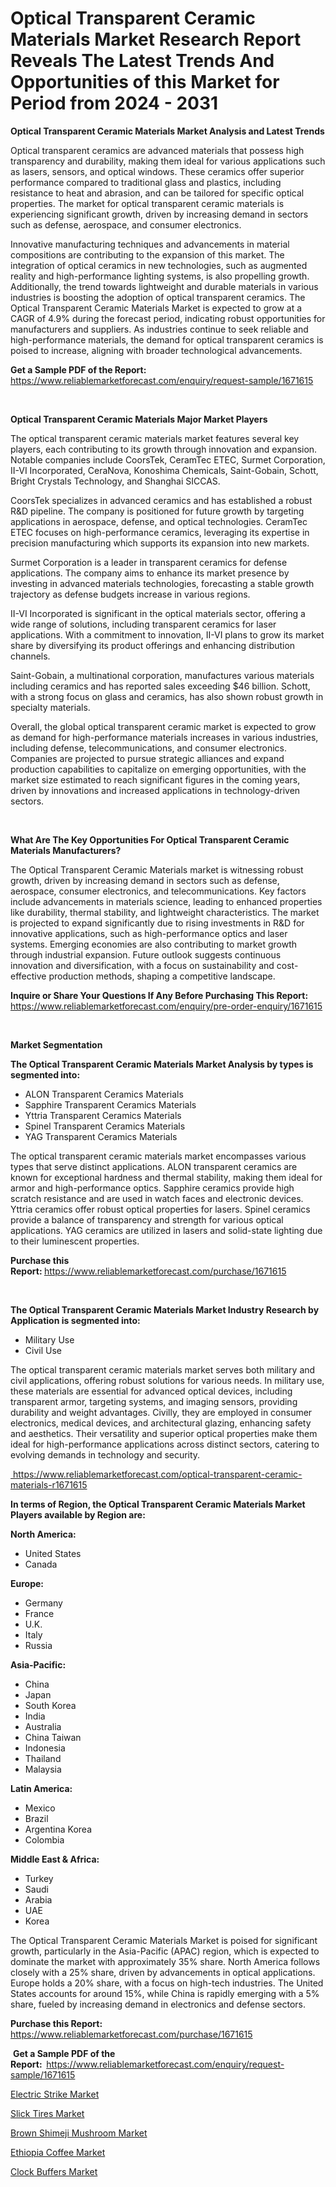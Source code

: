 <p><h1>Optical Transparent Ceramic Materials Market Research Report Reveals The Latest Trends And Opportunities of this Market for Period from 2024 - 2031</h1></p><p><strong>Optical Transparent Ceramic Materials Market Analysis and Latest Trends</strong></p>
<p><p>Optical transparent ceramics are advanced materials that possess high transparency and durability, making them ideal for various applications such as lasers, sensors, and optical windows. These ceramics offer superior performance compared to traditional glass and plastics, including resistance to heat and abrasion, and can be tailored for specific optical properties. The market for optical transparent ceramic materials is experiencing significant growth, driven by increasing demand in sectors such as defense, aerospace, and consumer electronics.</p><p>Innovative manufacturing techniques and advancements in material compositions are contributing to the expansion of this market. The integration of optical ceramics in new technologies, such as augmented reality and high-performance lighting systems, is also propelling growth. Additionally, the trend towards lightweight and durable materials in various industries is boosting the adoption of optical transparent ceramics. The Optical Transparent Ceramic Materials Market is expected to grow at a CAGR of 4.9% during the forecast period, indicating robust opportunities for manufacturers and suppliers. As industries continue to seek reliable and high-performance materials, the demand for optical transparent ceramics is poised to increase, aligning with broader technological advancements.</p></p>
<p><strong>Get a Sample PDF of the Report:&nbsp;</strong> <a href="https://www.reliablemarketforecast.com/enquiry/request-sample/1671615?utm_campaign=1080&utm_medium=2&utm_source=Github&utm_content=ia&utm_term=10102024&utm_id=optical-transparent-ceramic-materials">https://www.reliablemarketforecast.com/enquiry/request-sample/1671615</a></p>
<p>&nbsp;</p>
<p><strong>Optical Transparent Ceramic Materials Major Market Players</strong></p>
<p><p>The optical transparent ceramic materials market features several key players, each contributing to its growth through innovation and expansion. Notable companies include CoorsTek, CeramTec ETEC, Surmet Corporation, II-VI Incorporated, CeraNova, Konoshima Chemicals, Saint-Gobain, Schott, Bright Crystals Technology, and Shanghai SICCAS.</p><p>CoorsTek specializes in advanced ceramics and has established a robust R&D pipeline. The company is positioned for future growth by targeting applications in aerospace, defense, and optical technologies. CeramTec ETEC focuses on high-performance ceramics, leveraging its expertise in precision manufacturing which supports its expansion into new markets.</p><p>Surmet Corporation is a leader in transparent ceramics for defense applications. The company aims to enhance its market presence by investing in advanced materials technologies, forecasting a stable growth trajectory as defense budgets increase in various regions.</p><p>II-VI Incorporated is significant in the optical materials sector, offering a wide range of solutions, including transparent ceramics for laser applications. With a commitment to innovation, II-VI plans to grow its market share by diversifying its product offerings and enhancing distribution channels.</p><p>Saint-Gobain, a multinational corporation, manufactures various materials including ceramics and has reported sales exceeding $46 billion. Schott, with a strong focus on glass and ceramics, has also shown robust growth in specialty materials. </p><p>Overall, the global optical transparent ceramic market is expected to grow as demand for high-performance materials increases in various industries, including defense, telecommunications, and consumer electronics. Companies are projected to pursue strategic alliances and expand production capabilities to capitalize on emerging opportunities, with the market size estimated to reach significant figures in the coming years, driven by innovations and increased applications in technology-driven sectors.</p></p>
<p>&nbsp;</p>
<p><strong>What Are The Key Opportunities For Optical Transparent Ceramic Materials Manufacturers?</strong></p>
<p><p>The Optical Transparent Ceramic Materials market is witnessing robust growth, driven by increasing demand in sectors such as defense, aerospace, consumer electronics, and telecommunications. Key factors include advancements in materials science, leading to enhanced properties like durability, thermal stability, and lightweight characteristics. The market is projected to expand significantly due to rising investments in R&D for innovative applications, such as high-performance optics and laser systems. Emerging economies are also contributing to market growth through industrial expansion. Future outlook suggests continuous innovation and diversification, with a focus on sustainability and cost-effective production methods, shaping a competitive landscape.</p></p>
<p><strong>Inquire or Share Your Questions If Any Before Purchasing This Report:</strong> <a href="https://www.reliablemarketforecast.com/enquiry/pre-order-enquiry/1671615?utm_campaign=1080&utm_medium=2&utm_source=Github&utm_content=ia&utm_term=10102024&utm_id=optical-transparent-ceramic-materials">https://www.reliablemarketforecast.com/enquiry/pre-order-enquiry/1671615</a></p>
<p>&nbsp;</p>
<p><strong>Market Segmentation</strong></p>
<p><strong>The Optical Transparent Ceramic Materials Market Analysis by types is segmented into:</strong></p>
<p><ul><li>ALON Transparent Ceramics Materials</li><li>Sapphire Transparent Ceramics Materials</li><li>Yttria Transparent Ceramics Materials</li><li>Spinel Transparent Ceramics Materials</li><li>YAG Transparent Ceramics Materials</li></ul></p>
<p><p>The optical transparent ceramic materials market encompasses various types that serve distinct applications. ALON transparent ceramics are known for exceptional hardness and thermal stability, making them ideal for armor and high-performance optics. Sapphire ceramics provide high scratch resistance and are used in watch faces and electronic devices. Yttria ceramics offer robust optical properties for lasers. Spinel ceramics provide a balance of transparency and strength for various optical applications. YAG ceramics are utilized in lasers and solid-state lighting due to their luminescent properties.</p></p>
<p><strong>Purchase this Report:&nbsp;</strong><a href="https://www.reliablemarketforecast.com/purchase/1671615?utm_campaign=1080&utm_medium=2&utm_source=Github&utm_content=ia&utm_term=10102024&utm_id=optical-transparent-ceramic-materials">https://www.reliablemarketforecast.com/purchase/1671615</a></p>
<p>&nbsp;</p>
<p><strong>The Optical Transparent Ceramic Materials Market Industry Research by Application is segmented into:</strong></p>
<p><ul><li>Military Use</li><li>Civil Use</li></ul></p>
<p><p>The optical transparent ceramic materials market serves both military and civil applications, offering robust solutions for various needs. In military use, these materials are essential for advanced optical devices, including transparent armor, targeting systems, and imaging sensors, providing durability and weight advantages. Civilly, they are employed in consumer electronics, medical devices, and architectural glazing, enhancing safety and aesthetics. Their versatility and superior optical properties make them ideal for high-performance applications across distinct sectors, catering to evolving demands in technology and security.</p></p>
<p><a href="https://www.reliablemarketforecast.com/optical-transparent-ceramic-materials-r1671615?utm_campaign=1080&utm_medium=2&utm_source=Github&utm_content=ia&utm_term=10102024&utm_id=optical-transparent-ceramic-materials">&nbsp;https://www.reliablemarketforecast.com/optical-transparent-ceramic-materials-r1671615</a></p>
<p><strong>In terms of Region, the Optical Transparent Ceramic Materials Market Players available by Region are:</strong></p>
<p>
    <p> <strong> North America: </strong>
        <ul>
            <li>United States</li>
            <li>Canada</li>
        </ul>
        </p> 
    <p> <strong> Europe: </strong>
        <ul>
            <li>Germany</li>
            <li>France</li>
            <li>U.K.</li>
            <li>Italy</li>
            <li>Russia</li>
        </ul>
        </p> 
    <p> <strong> Asia-Pacific: </strong>
        <ul>
            <li>China</li>
            <li>Japan</li>
            <li>South Korea</li>
            <li>India</li>
            <li>Australia</li>
            <li>China Taiwan</li>
            <li>Indonesia</li>
            <li>Thailand</li>
            <li>Malaysia</li>
        </ul>
        </p> 
    <p> <strong> Latin America: </strong>
        <ul>
            <li>Mexico</li>
            <li>Brazil</li>
            <li>Argentina Korea</li>
            <li>Colombia</li>
        </ul>
        </p> 
    <p> <strong> Middle East & Africa: </strong>
        <ul>
            <li>Turkey</li>
            <li>Saudi</li>
            <li>Arabia</li>
            <li>UAE</li>
            <li>Korea</li>
        </ul>
    </p>
    </p>
<p><p>The Optical Transparent Ceramic Materials Market is poised for significant growth, particularly in the Asia-Pacific (APAC) region, which is expected to dominate the market with approximately 35% share. North America follows closely with a 25% share, driven by advancements in optical applications. Europe holds a 20% share, with a focus on high-tech industries. The United States accounts for around 15%, while China is rapidly emerging with a 5% share, fueled by increasing demand in electronics and defense sectors.</p></p>
<p><strong>Purchase this Report: </strong><a href="https://www.reliablemarketforecast.com/purchase/1671615?utm_campaign=1080&utm_medium=2&utm_source=Github&utm_content=ia&utm_term=10102024&utm_id=optical-transparent-ceramic-materials">https://www.reliablemarketforecast.com/purchase/1671615</a></p>
<p>&nbsp;<strong>Get a Sample PDF of the Report:&nbsp;&nbsp;</strong><a href="https://www.reliablemarketforecast.com/enquiry/request-sample/1671615?utm_campaign=1080&utm_medium=2&utm_source=Github&utm_content=ia&utm_term=10102024&utm_id=optical-transparent-ceramic-materials">https://www.reliablemarketforecast.com/enquiry/request-sample/1671615</a></p>
<p><strong></strong></p>
<p><p><a href="https://www.linkedin.com/pulse/mapping-electric-strike-market-trends-challenges-breakthroughs-f44he?utm_campaign=1080&utm_medium=2&utm_source=Github&utm_content=ia&utm_term=10102024&utm_id=optical-transparent-ceramic-materials">Electric Strike Market</a></p><p><a href="https://github.com/alkbshrblevitzpf/Market-Research-Report-List-1/blob/main/slick-tires-market.md?utm_campaign=1080&utm_medium=2&utm_source=Github&utm_content=ia&utm_term=10102024&utm_id=optical-transparent-ceramic-materials">Slick Tires Market</a></p><p><a href="https://issuu.com/reportprime-2/docs/brown-shimeji-mushroom-market-size-_7b5b374c63ef1c?utm_campaign=1080&utm_medium=2&utm_source=Github&utm_content=ia&utm_term=10102024&utm_id=optical-transparent-ceramic-materials">Brown Shimeji Mushroom Market</a></p><p><a href="https://github.com/yoreivesal/Market-Research-Report-List-1/blob/main/ethiopia-coffee-market.md?utm_campaign=1080&utm_medium=2&utm_source=Github&utm_content=ia&utm_term=10102024&utm_id=optical-transparent-ceramic-materials">Ethiopia Coffee Market</a></p><p><a href="https://www.linkedin.com/pulse/clock-buffers-market-report-product-type-differentialsingle-endeduniversalothers-axbte?utm_campaign=1080&utm_medium=2&utm_source=Github&utm_content=ia&utm_term=10102024&utm_id=optical-transparent-ceramic-materials">Clock Buffers Market</a></p></p>